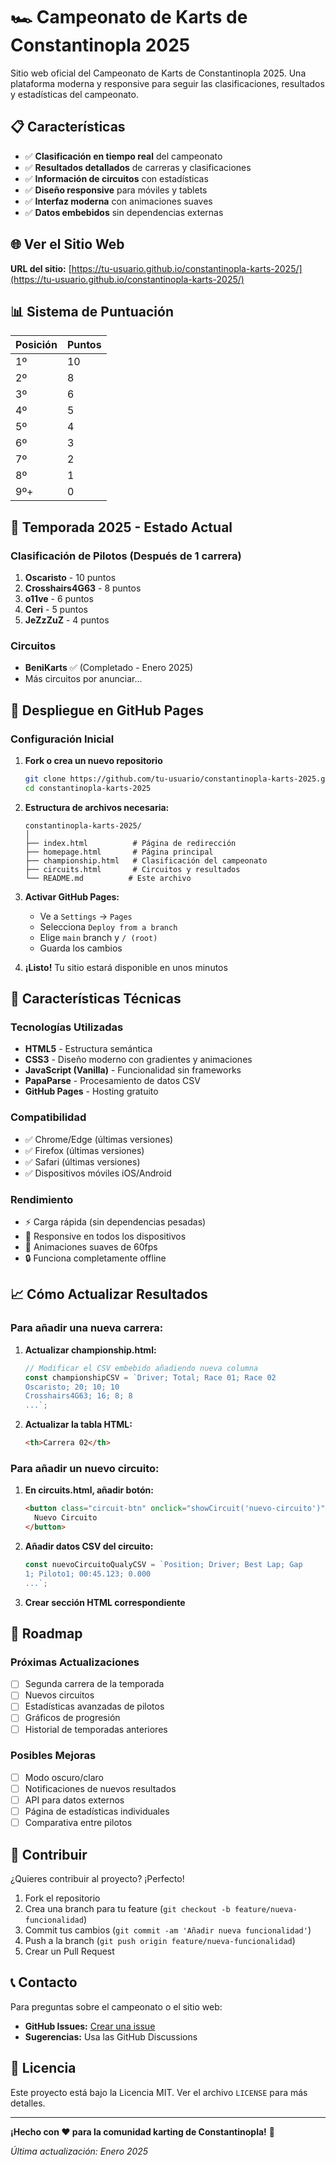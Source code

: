 # 🏎️ Campeonato de Karts de Constantinopla 2025

Sitio web oficial del Campeonato de Karts de Constantinopla 2025. Una plataforma moderna y responsive para seguir las clasificaciones, resultados y estadísticas del campeonato.

## 📋 Características

- ✅ **Clasificación en tiempo real** del campeonato
- ✅ **Resultados detallados** de carreras y clasificaciones
- ✅ **Información de circuitos** con estadísticas
- ✅ **Diseño responsive** para móviles y tablets
- ✅ **Interfaz moderna** con animaciones suaves
- ✅ **Datos embebidos** sin dependencias externas

## 🌐 Ver el Sitio Web

**URL del sitio:** [https://tu-usuario.github.io/constantinopla-karts-2025/](https://tu-usuario.github.io/constantinopla-karts-2025/)

## 📊 Sistema de Puntuación

| Posición | Puntos |
|----------|--------|
| 1º       | 10     |
| 2º       | 8      |
| 3º       | 6      |
| 4º       | 5      |
| 5º       | 4      |
| 6º       | 3      |
| 7º       | 2      |
| 8º       | 1      |
| 9º+      | 0      |

## 🏁 Temporada 2025 - Estado Actual

### Clasificación de Pilotos (Después de 1 carrera)
1. **Oscaristo** - 10 puntos
2. **Crosshairs4G63** - 8 puntos
3. **o11ve** - 6 puntos
4. **Ceri** - 5 puntos
5. **JeZzZuZ** - 4 puntos

### Circuitos
- **BeniKarts** ✅ (Completado - Enero 2025)
- Más circuitos por anunciar...

## 🚀 Despliegue en GitHub Pages

### Configuración Inicial

1. **Fork o crea un nuevo repositorio**
   ```bash
   git clone https://github.com/tu-usuario/constantinopla-karts-2025.git
   cd constantinopla-karts-2025
   ```

2. **Estructura de archivos necesaria:**
   ```
   constantinopla-karts-2025/
   │
   ├── index.html          # Página de redirección
   ├── homepage.html       # Página principal
   ├── championship.html   # Clasificación del campeonato
   ├── circuits.html       # Circuitos y resultados
   └── README.md          # Este archivo
   ```

3. **Activar GitHub Pages:**
   - Ve a `Settings` → `Pages`
   - Selecciona `Deploy from a branch`
   - Elige `main` branch y `/ (root)`
   - Guarda los cambios

4. **¡Listo!** Tu sitio estará disponible en unos minutos

## 🔧 Características Técnicas

### Tecnologías Utilizadas
- **HTML5** - Estructura semántica
- **CSS3** - Diseño moderno con gradientes y animaciones
- **JavaScript (Vanilla)** - Funcionalidad sin frameworks
- **PapaParse** - Procesamiento de datos CSV
- **GitHub Pages** - Hosting gratuito

### Compatibilidad
- ✅ Chrome/Edge (últimas versiones)
- ✅ Firefox (últimas versiones)
- ✅ Safari (últimas versiones)
- ✅ Dispositivos móviles iOS/Android

### Rendimiento
- ⚡ Carga rápida (sin dependencias pesadas)
- 📱 Responsive en todos los dispositivos
- 🎨 Animaciones suaves de 60fps
- 🔒 Funciona completamente offline

## 📈 Cómo Actualizar Resultados

### Para añadir una nueva carrera:

1. **Actualizar championship.html:**
   ```javascript
   // Modificar el CSV embebido añadiendo nueva columna
   const championshipCSV = `Driver; Total; Race 01; Race 02
   Oscaristo; 20; 10; 10
   Crosshairs4G63; 16; 8; 8
   ...`;
   ```

2. **Actualizar la tabla HTML:**
   ```html
   <th>Carrera 02</th>
   ```

### Para añadir un nuevo circuito:

1. **En circuits.html, añadir botón:**
   ```html
   <button class="circuit-btn" onclick="showCircuit('nuevo-circuito')">
     Nuevo Circuito
   </button>
   ```

2. **Añadir datos CSV del circuito:**
   ```javascript
   const nuevoCircuitoQualyCSV = `Position; Driver; Best Lap; Gap
   1; Piloto1; 00:45.123; 0.000
   ...`;
   ```

3. **Crear sección HTML correspondiente**

## 🎯 Roadmap

### Próximas Actualizaciones
- [ ] Segunda carrera de la temporada
- [ ] Nuevos circuitos
- [ ] Estadísticas avanzadas de pilotos
- [ ] Gráficos de progresión
- [ ] Historial de temporadas anteriores

### Posibles Mejoras
- [ ] Modo oscuro/claro
- [ ] Notificaciones de nuevos resultados
- [ ] API para datos externos
- [ ] Página de estadísticas individuales
- [ ] Comparativa entre pilotos

## 🤝 Contribuir

¿Quieres contribuir al proyecto? ¡Perfecto!

1. Fork el repositorio
2. Crea una branch para tu feature (`git checkout -b feature/nueva-funcionalidad`)
3. Commit tus cambios (`git commit -am 'Añadir nueva funcionalidad'`)
4. Push a la branch (`git push origin feature/nueva-funcionalidad`)
5. Crear un Pull Request

## 📞 Contacto

Para preguntas sobre el campeonato o el sitio web:
- **GitHub Issues:** [Crear una issue](https://github.com/tu-usuario/constantinopla-karts-2025/issues)
- **Sugerencias:** Usa las GitHub Discussions

## 📄 Licencia

Este proyecto está bajo la Licencia MIT. Ver el archivo `LICENSE` para más detalles.

---

**¡Hecho con ❤️ para la comunidad karting de Constantinopla!** 🏁

*Última actualización: Enero 2025*